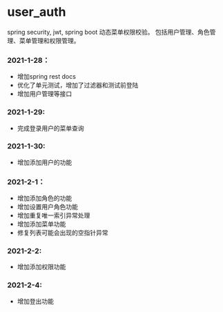 # user_auth
spring security, jwt, spring boot 动态菜单权限校验。
包括用户管理、角色管理、菜单管理和权限管理。

### 2021-1-28： 

* 增加spring rest docs
* 优化了单元测试，增加了过滤器和测试前登陆
* 增加用户管理等接口

### 2021-1-29:
* 完成登录用户的菜单查询

### 2021-1-30:
* 增加添加用户的功能

### 2021-2-1：
* 增加添加角色的功能
* 增加设置用户角色功能
* 增加重复唯一索引异常处理
* 增加添加菜单功能
* 修复列表可能会出现的空指针异常

### 2021-2-2:
* 增加添加权限功能

### 2021-2-4:
* 增加登出功能

